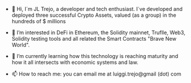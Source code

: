 - 👋 Hi, I´m JL Trejo, a developer and tech enthusiast. I´ve developed and deployed three successful Crypto Assets, valued (as a group) in the hundreds of $ millions
- 👀 I’m interested in DeFi in Ethereum, the Solidity mainnet, Truflle, Web3, Solidity testing tools and all related the Smart Contracts "Brave New World".
- 🌱 I’m currently learning how this technology is reaching maturity and how it all intersects with economic systems and law.

- 📫 How to reach me: you can email me at luiggi.trejo@gmail (dot) com

<!---
LuiggiTrejo/LuiggiTrejo is a ✨ special ✨ repository because its `README.md` (this file) appears on your GitHub profile.
You can click the Preview link to take a look at your changes.
--->
